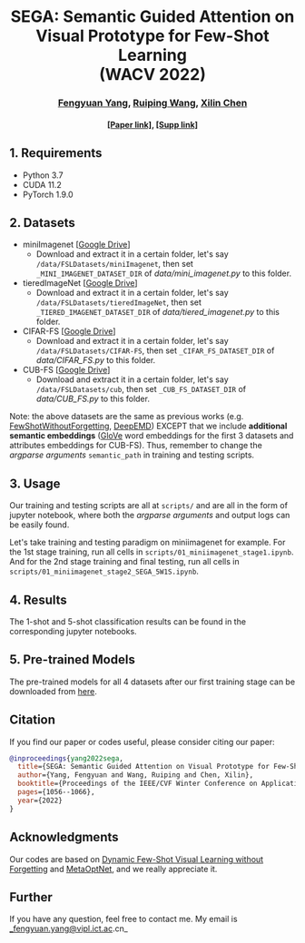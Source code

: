 <div align="center">
  <h1>SEGA: Semantic Guided Attention on Visual Prototype for Few-Shot Learning <br> (WACV 2022)</h1>
</div>

<div align="center">
  <h3><a href=https://martayang.github.io/>Fengyuan Yang</a>, <a href=https://vipl.ict.ac.cn/homepage/rpwang/index.htm>Ruiping Wang</a>, <a href=http://people.ucas.ac.cn/~xlchen?language=en>Xilin Chen</a></h3>
</div>

<div align="center">
  <h4> <a href=https://openaccess.thecvf.com/content/WACV2022/papers/Yang_SEGA_Semantic_Guided_Attention_on_Visual_Prototype_for_Few-Shot_Learning_WACV_2022_paper.pdf>[Paper link]</a>, <a href=https://openaccess.thecvf.com/content/WACV2022/supplemental/Yang_SEGA_Semantic_Guided_WACV_2022_supplemental.pdf>[Supp link]</a></h4>
</div>

## 1. Requirements
* Python 3.7
* CUDA 11.2
* PyTorch 1.9.0


## 2. Datasets

* miniImagenet [[Google Drive](https://drive.google.com/file/d/17ZsIOmuZmQkdzwnPVw5f6AJ18jd-8X1S/view?usp=sharing)]
    * Download and extract it in a certain folder, let's say  `/data/FSLDatasets/miniImagenet`, then set `_MINI_IMAGENET_DATASET_DIR` of _data/mini_imagenet.py_ to this folder.
* tieredImageNet [[Google Drive](https://drive.google.com/file/d/1_n2YMRzq7AAaUkjEjCRF17PJWD3tyHdg/view?usp=sharing)]
    * Download and extract it in a certain folder, let's say  `/data/FSLDatasets/tieredImageNet`, then set `_TIERED_IMAGENET_DATASET_DIR` of _data/tiered_imagenet.py_ to this folder.
* CIFAR-FS [[Google Drive](https://drive.google.com/file/d/1ZTT9EjGoYG0bTtt4W3fcWlw4NjwkaXHb/view?usp=sharing)]
    * Download and extract it in a certain folder, let's say  `/data/FSLDatasets/CIFAR-FS`, then set `_CIFAR_FS_DATASET_DIR` of _data/CIFAR_FS.py_ to this folder.
* CUB-FS [[Google Drive](https://drive.google.com/file/d/13qzg_yv_uRP5vUprpzLwfYPyi0_R_guo/view?usp=sharing)]
    * Download and extract it in a certain folder, let's say  `/data/FSLDatasets/cub`, then set `_CUB_FS_DATASET_DIR` of _data/CUB_FS.py_ to this folder.

Note: the above datasets are the same as previous works (e.g.  [FewShotWithoutForgetting](https://github.com/gidariss/FewShotWithoutForgetting), [DeepEMD](https://github.com/icoz69/DeepEMD)) EXCEPT that we include **additional semantic embeddings** ([GloVe](https://nlp.stanford.edu/projects/glove/) word embeddings for the first 3 datasets and attributes embeddings for CUB-FS). Thus, remember to change the _argparse arguments_ `semantic_path` in training and testing scripts. 

## 3. Usage

Our training and testing scripts are all at `scripts/` and are all in the form of jupyter notebook, where both the _argparse arguments_ and output logs can be easily found.

Let's take training and testing paradigm on miniimagenet for example.
For the 1st stage training, run all cells in `scripts/01_miniimagenet_stage1.ipynb`. And for the 2nd stage training and final testing, run all cells in `scripts/01_miniimagenet_stage2_SEGA_5W1S.ipynb`.

## 4. Results

The 1-shot and 5-shot classification results can be found in the corresponding jupyter notebooks.

## 5. Pre-trained Models

The pre-trained models for all 4 datasets after our first training stage can be downloaded from [here](https://drive.google.com/file/d/1eS49e5Wt5gXnMM7TLso1eS2B04kX8oLh/view?usp=sharing).

## Citation

If you find our paper or codes useful, please consider citing our paper:

```bibtex
@inproceedings{yang2022sega,
  title={SEGA: Semantic Guided Attention on Visual Prototype for Few-Shot Learning},
  author={Yang, Fengyuan and Wang, Ruiping and Chen, Xilin},
  booktitle={Proceedings of the IEEE/CVF Winter Conference on Applications of Computer Vision},
  pages={1056--1066},
  year={2022}
}
```

## Acknowledgments

Our codes are based on [Dynamic Few-Shot Visual Learning without Forgetting](https://github.com/icoz69/DeepEMD) and [MetaOptNet](https://github.com/kjunelee/MetaOptNet), and we really appreciate it. 

## Further

If you have any question, feel free to contact me. My email is _fengyuan.yang@vipl.ict.ac.cn_
